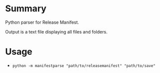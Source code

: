 # Summary
Python parser for Release Manifest.

Output is a text file displaying all files and folders.

# Usage
- `python -m manifestparse "path/to/releasemanifest" "path/to/save"`
